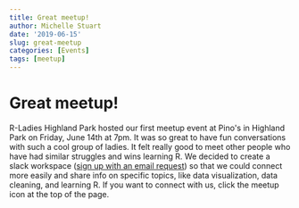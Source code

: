```yaml
---
title: Great meetup!
author: Michelle Stuart
date: '2019-06-15'
slug: great-meetup
categories: [Events]
tags: [meetup]
---
```

# Great meetup!
R-Ladies Highland Park hosted our first meetup event at Pino's in Highland Park on Friday, June 14th at 7pm.  It was so great to have fun conversations with such a cool group of ladies.  It felt really good to meet other people who have had similar struggles and wins learning R. We decided to create a slack workspace ([sign up with an email request](<mailto:highlandpark@rladies.org>)) so that we could connect more easily and share info on specific topics, like data visualization, data cleaning, and learning R.  If you want to connect with us, click the meetup icon at the top of the page.